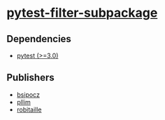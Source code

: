 # [pytest-filter-subpackage](https://pypi.org/project/pytest-filter-subpackage)

## Dependencies
- [pytest (>=3.0)](packages/p/pytest.md)



## Publishers
- [bsipocz](https://pypi.org/user/bsipocz)
- [pllim](https://pypi.org/user/pllim)
- [robitaille](https://pypi.org/user/robitaille)

